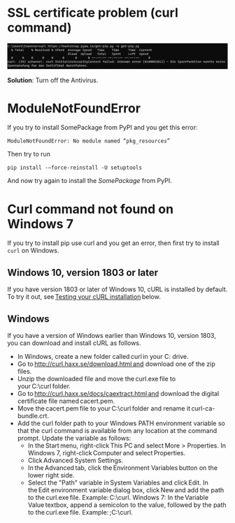 # SSL certificate problem (curl command)

![SSL](images/ssl.jpg)

**Solution**: Turn off the Antivirus.

# ModuleNotFoundError

If you try to install SomePackage from PyPI and you get this error:

```none
ModuleNotFoundError: No module named “pkg_resources” 
```

Then try to run

```
pip install -–force-reinstall -U setuptools
```

And now try again to install the *SomePackage* from PyPI.

# Curl command not found on Windows 7 

If you try to install pip use curl and you get an error, then first try to install `curl` on Windows. 

## Windows 10, version 1803 or later 

If you have version 1803 or later of Windows 10, cURL is installed by default. To try it out, see [Testing your cURL installation](https://develop.zendesk.com/hc/en-us/articles/360001068567-Installing-and-using-cURL#test) below.

## Windows

If you have a version of Windows earlier than Windows 10, version 1803, you can download and install cURL as follows.

- In Windows, create a new folder called curl in your C: drive. 
- Go to http://curl.haxx.se/download.html and download one of the zip files. 
- Unzip the downloaded file and move the curl.exe file to your C:\curl folder. 
- Go to http://curl.haxx.se/docs/caextract.html and download the digital certificate file named cacert.pem. 
- Move the cacert.pem file to your C:\curl folder and rename it curl-ca-bundle.crt. 
- Add the curl folder path to your Windows PATH environment variable so that the curl command is available from any location at the command prompt. Update the variable as follows:
  - In the Start menu, right-click This PC and select More > Properties. In Windows 7, right-click Computer and select Properties.
  - Click Advanced System Settings.
  - In the Advanced tab, click the Environment Variables button on the lower right side.
  - Select the "Path" variable in System Variables and click Edit. In the Edit environment variable dialog box, click New and add the path to the curl.exe file. Example: C:\curl. Windows 7: In the Variable Value textbox, append a semicolon to the value, followed by the path to the curl.exe file. Example: ;C:\curl.
